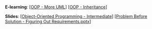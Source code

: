 
**E-learning**: [[OOP - More UML](http://www.comp.nus.edu.sg/~cs2103/AY1718S2/elearn/E4P1.%20OOP%20-%20More%20UML.mp4)] [[OOP - Inheritance](http://www.comp.nus.edu.sg/~cs2103/AY1718S2/elearn/E4P2.%20OOP%20-%20Inheritance.mp4)]

**Slides**: [[Object-Oriented Programming - Intermediate](http://www.comp.nus.edu.sg/~cs2103/AY1718S2/slides/L4P1.%20Object-Oriented%20Programming%20-%20Intermediate.pptx)] [[Problem Before Solution - Figuring Out Requirements.pptx](http://www.comp.nus.edu.sg/~cs2103/AY1718S2/slides/L4P2.%20Problem%20Before%20Solution%20-%20Figuring%20Out%20Requirements.pptx)]
